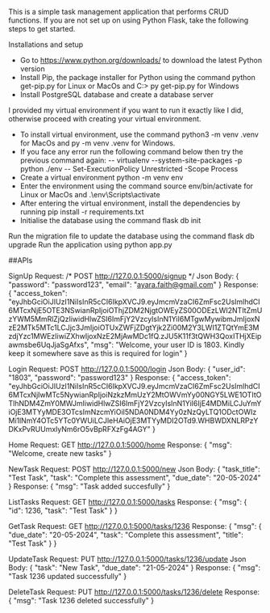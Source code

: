 This is a simple task management application that performs CRUD functions.
If you are not set up on using Python Flask, take the following steps to get started.

Installations and setup
- Go to https://www.python.org/downloads/ to download the latest Python version
- Install Pip, the package installer for Python using the command python get-pip.py for Linux or MacOs and C:> py get-pip.py for Windows
- Install PostgreSQL database and create a database server

I provided my virtual environment if you want to run it exactly like I did, otherwise proceed with creating your virtual environment.
- To install virtual environment, use the command python3 -m venv .venv for MacOs and py -m venv .venv for Windows.
- If you face any error run the following command below then try the previous command again:
-- virtualenv --system-site-packages -p python ./env
-- Set-ExecutionPolicy Unrestricted -Scope Process
- Create a virtual environment python -m venv env
- Enter the environment using the command source env/bin/activate for Linux or MacOs and .\env\Scripts\activate
- After entering the virtual environment, install the dependencies by running pip install -r requirements.txt
- Initialise the database using the command flask db init

Run the migration file to update the database using the command flask db upgrade
Run the application using python app.py

##APIs

SignUp
Request: /* POST http://127.0.0.1:5000/signup */
Json Body:
{
    "password": "password123",
    "email": "ayara.faith@gmail.com"
}
Response:
{
    "access_token": "eyJhbGciOiJIUzI1NiIsInR5cCI6IkpXVCJ9.eyJmcmVzaCI6ZmFsc2UsImlhdCI6MTcxNjE5OTE3NSwianRpIjoiOThjZDM2NjgtOWEyZS00ODEzLWI2NTItZmUzYWM5MmRlZjQzIiwidHlwZSI6ImFjY2VzcyIsInN1YiI6MTgwMywibmJmIjoxNzE2MTk5MTc1LCJjc3JmIjoiOTUxZWFjZDgtYjk2Zi00M2Y3LWI1ZTQtYmE3MzdjYzc1MWEzIiwiZXhwIjoxNzE2MjAwMDc1fQ.zJU5K11f3tQWH3QoxITHjXEipawmsbe6UqJjaSgAfxs",
    "msg": "Welcome, your user ID is 1803. Kindly keep it somewhere save as this is required for login"
}


Login
Request: POST http://127.0.0.1:5000/login
Json Body:
{
    "user_id": "1803",
    "password": "password123"
}
Response:
{
    "access_token": "eyJhbGciOiJIUzI1NiIsInR5cCI6IkpXVCJ9.eyJmcmVzaCI6ZmFsc2UsImlhdCI6MTcxNjIwMTc5NywianRpIjoiNzkzMmUzY2MtOWVmYy00NGY5LWE1OTItOTlhNDM4ZmY0MWJmIiwidHlwZSI6ImFjY2VzcyIsInN1YiI6IjE4MDMiLCJuYmYiOjE3MTYyMDE3OTcsImNzcmYiOiI5NDA0NDM4Yy0zNzQyLTQ1ODctOWIzMi1lNmY4OTc5YTc0YWUiLCJleHAiOjE3MTYyMDI2OTd9.WHBWDXNLRPzYDKxPvRUUmxlyNm6rO5vBpRFXzFg4AGY"
}

Home
Request: GET http://127.0.0.1:5000/home
Response:
{
    "msg": "Welcome, create new tasks"
}


NewTask
Request: POST http://127.0.0.1:5000/new
Json Body:
{
    "task_title": "Test Task",
    "task": "Complete this assessment",
    "due_date": "20-05-2024"
}
Response:
{
    "msg": "Task added succesfully"
}


ListTasks
Request: GET http://127.0.0.1:5000/tasks
Response:
{
    "msg": {
        "id": 1236,
        "task": "Test Task"
    }
}


GetTask
Request: GET http://127.0.0.1:5000/tasks/1236
Response:
{
    "msg": {
        "due_date": "20-05-2024",
        "task": "Complete this assessment",
        "title": "Test Task"
    }
}


UpdateTask
Request: PUT http://127.0.0.1:5000/tasks/1236/update
Json Body:
{
    "task": "New Task",
    "due_date": "21-05-2024"
}
Response:
{
    "msg": "Task 1236 updated successfully"
}

DeleteTask
Request: PUT http://127.0.0.1:5000/tasks/1236/delete
Response:
{
    "msg": "Task 1236 deleted successfully"
}

